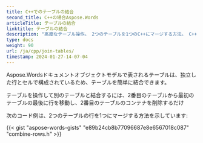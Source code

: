 ```yaml
---
title: C++でのテーブルの結合
second_title: C++の場合Aspose.Words
articleTitle: テーブルの結合
linktitle: テーブルの結合
description: "高度なテーブル操作。 2つのテーブルを1つのC++にマージする方法。 C++を使用してテーブルを結合します。"
type: docs
weight: 90
url: /ja/cpp/join-tables/
timestamp: 2024-01-27-14-07-04
---
```


Aspose.Wordsドキュメントオブジェクトモデルで表されるテーブルは、独立した行とセルで構成されているため、テーブルを簡単に結合できます。

テーブルを操作して別のテーブルと結合するには、2番目のテーブルから最初のテーブルの最後に行を移動し、2番目のテーブルのコンテナを削除するだけ

次のコード例は、2つのテーブルの行を1つにマージする方法を示しています:

{{< gist "aspose-words-gists" "e89b24cb8b77096687e8e6567018c087" "combine-rows.h" >}}
